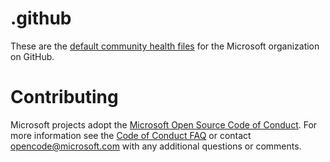 # .github

These are the [default community health files](https://help.github.com/en/articles/creating-a-default-community-health-file-for-your-organization) for the Microsoft organization on GitHub.

# Contributing

Microsoft projects adopt the [Microsoft Open Source Code of Conduct](https://opensource.microsoft.com/codeofconduct/). For more information see the [Code of Conduct FAQ](https://opensource.microsoft.com/codeofconduct/faq/) or contact [opencode@microsoft.com](mailto:opencode@microsoft.com) with any additional questions or comments.
